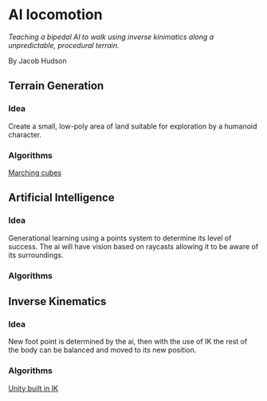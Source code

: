# AI locomotion

*Teaching a bipedal AI to walk using inverse kinimatics along a unpredictable, procedural terrain.*

By Jacob Hudson

## Terrain Generation
### Idea
Create a small, low-poly area of land suitable for exploration by a humanoid character.
### Algorithms
[Marching cubes](https://en.wikipedia.org/wiki/Marching_cubes)

## Artificial Intelligence
### Idea
Generational learning using a points system to determine its level of success. The ai will have vision based on raycasts allowing it to be aware of its surroundings.
### Algorithms

## Inverse Kinematics
### Idea
New foot point is determined by the ai, then with the use of IK the rest of the body can be balanced and moved to its new position.
### Algorithms
[Unity built in IK](https://docs.unity3d.com/Manual/InverseKinematics.html#:~:text=This%20can%20be%20useful%20when%20you%20want%20a,any%20humanoid%20character%20with%20a%20correctly%20configured%20Avatar.)
